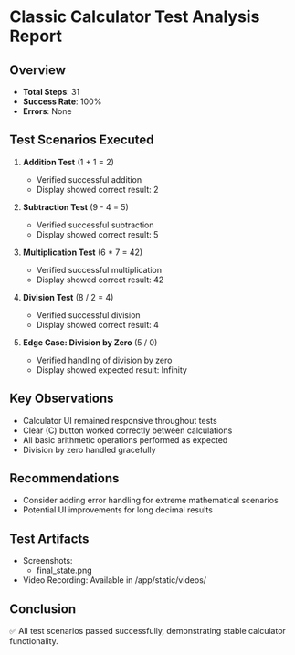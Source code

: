 # Classic Calculator Test Analysis Report

## Overview
- **Total Steps**: 31
- **Success Rate**: 100%
- **Errors**: None

## Test Scenarios Executed
1. **Addition Test** (1 + 1 = 2)
   - Verified successful addition
   - Display showed correct result: 2

2. **Subtraction Test** (9 - 4 = 5)
   - Verified successful subtraction
   - Display showed correct result: 5

3. **Multiplication Test** (6 * 7 = 42)
   - Verified successful multiplication 
   - Display showed correct result: 42

4. **Division Test** (8 / 2 = 4)
   - Verified successful division
   - Display showed correct result: 4

5. **Edge Case: Division by Zero** (5 / 0)
   - Verified handling of division by zero
   - Display showed expected result: Infinity

## Key Observations
- Calculator UI remained responsive throughout tests
- Clear (C) button worked correctly between calculations
- All basic arithmetic operations performed as expected
- Division by zero handled gracefully

## Recommendations
- Consider adding error handling for extreme mathematical scenarios
- Potential UI improvements for long decimal results

## Test Artifacts
- Screenshots: 
  - final_state.png
- Video Recording: Available in /app/static/videos/

## Conclusion
✅ All test scenarios passed successfully, demonstrating stable calculator functionality.